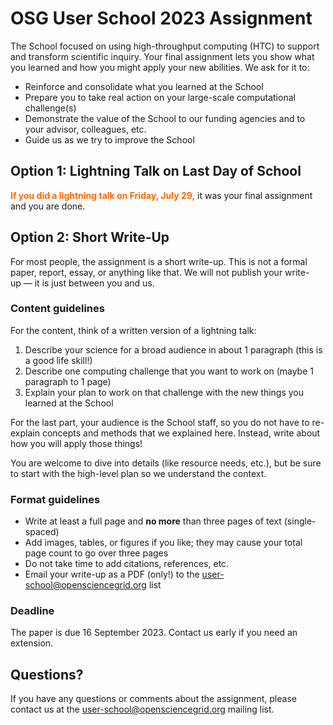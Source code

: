 # OSG User School 2023 Assignment

The School focused on using high-throughput computing (HTC) to support and transform scientific inquiry.
Your final assignment lets you show what you learned and how you might apply your new abilities.
We ask for it to:

-   Reinforce and consolidate what you learned at the School
-   Prepare you to take real action on your large-scale computational challenge(s)
-   Demonstrate the value of the School to our funding agencies and to your advisor, colleagues, etc.
-   Guide us as we try to improve the School

## Option 1: Lightning Talk on Last Day of School

<span style="color: #FF6600; font-weight: bold;">If you did a lightning talk on Friday, July 29,</span>
it was your final assignment and you are done.

## Option 2: Short Write-Up

For most people, the assignment is a short write-up.
This is not a formal paper, report, essay, or anything like that.
We will not publish your write-up&nbsp;&mdash; it is just between you and us.

### Content guidelines

For the content, think of a written version of a lightning talk:

1.  Describe your science for a broad audience in about 1 paragraph (this is a good life skill!)
1.  Describe one computing challenge that you want to work on (maybe 1 paragraph to 1 page)
1.  Explain your plan to work on that challenge with the new things you learned at the School

For the last part, your audience is the School staff,
so you do not have to re-explain concepts and methods that we explained here.
Instead, write about how you will apply those things!

You are welcome to dive into details (like resource needs, etc.),
but be sure to start with the high-level plan so we understand the context.

### Format guidelines

-   Write at least a full page and **no more** than three pages of text (single-spaced)
-   Add images, tables, or figures if you like; they may cause your total page count to go over three pages
-   Do not take time to add citations, references, etc.
-   Email your write-up as a PDF (only!) to the <user-school@opensciencegrid.org> list

### Deadline

The paper is due 16 September 2023.
Contact us early if you need an extension.

## Questions?

If you have any questions or comments about the assignment,
please contact us at the <user-school@opensciencegrid.org> mailing list.
